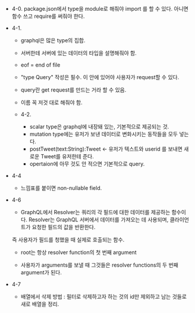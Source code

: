 - 4-0. package.json에서 type을 module로 해줘야 import 를 할 수 있다. 아니면 함수 쓰고 require를 써줘야 한다. 

- 4-1.
  - graphql은 많은 type의 집합. 

  - 서버한테 서버에 있는 데이터의 타입을 설명해줘야 함.
  
  - eof = end of file 
  
  - "type Query" 작성은 필수. 
  이 안에 있어야 사용자가 request할 수 있다.
  - query란 get request를 만드는 거라 할 수 있음.
  - 이름 꼭 저것 대로 해줘야 함.

  - 4-2.
    - scalar type은 graphql에 내장돼 있는, 기본적으로 제공되는 것. 
    - mutation type에는 유저가 보낸 데이터로 변화시키는 동작들을 모두 넣는다. 
    - postTweet(text:String):Tweet
    <- 유저가 텍스트와 userid 를 보내면 새로운 Tweet를 유저한테 준다. 
    - opertaion에 아무 것도 안 적으면 기본적으로 query.
- 4-4
  - 느낌표를 붙이면 non-nullable field.

- 4-6 
  - GraphQL에서 Resolver는 쿼리의 각 필드에 대한 데이터를 제공하는 함수이다. Resolver는 GraphQL 서버에서 데이터를 가져오는 데 사용되며, 클라이언트가 요청한 필드의 값을 반환한다.

  즉 사용자가 필드를 청했을 때 실제로 호출되는 함수. 
  - root는 항상 resolver function의 첫 번째 argument
  
  - 사용자가 arguments를 보낼 때 그것들은 resolver functions의 두 번째 argument가 된다. 
- 4-7
  - 배열에서 삭제 방법 : 필터로 삭제하고자 하는 것의 id만 제외하고 남는 것들로 새로 배열을 정리. 
